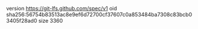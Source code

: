 version https://git-lfs.github.com/spec/v1
oid sha256:56754b83513ac8e9ef6d72700cf37607c0a853484ba7308c83bcb03405f28ad0
size 3360
